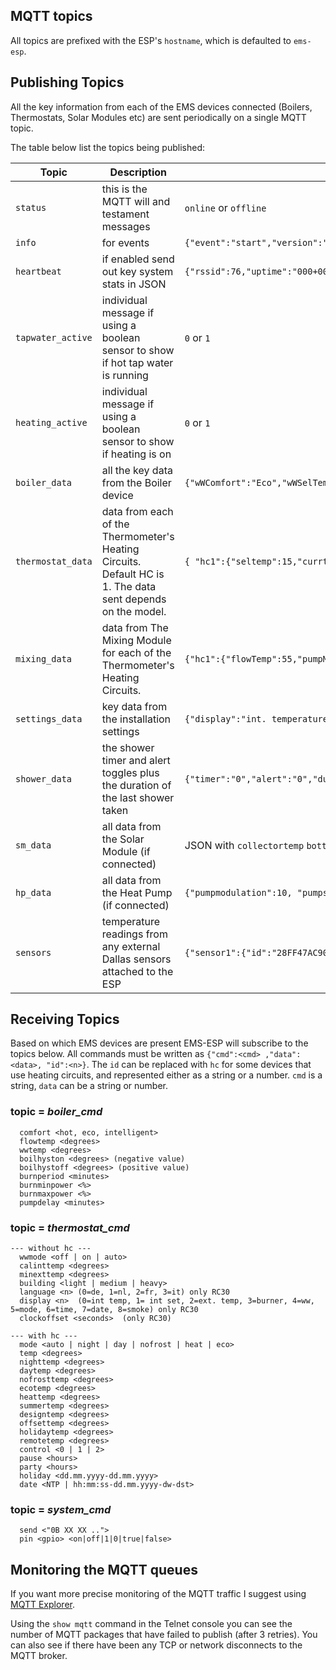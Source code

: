 ## MQTT topics

All topics are prefixed with the ESP's `hostname`, which is defaulted to `ems-esp`.

## Publishing Topics

All the key information from each of the EMS devices connected (Boilers, Thermostats, Solar Modules etc) are sent periodically on a single MQTT topic.

The table below list the topics being published:

| Topic               | Description         | Payload Example |
| ------------------- | ------------------- | --------------- |
| `status` | this is the MQTT will and testament messages | `online` or `offline` |
| `info` | for events | `{"event":"start","version":"2.0.2b0","ip":"10.10.10.140"}`|
| `heartbeat` | if enabled send out key system stats in JSON | `{"rssid":76,"uptime":"000+00:01:01.001","uptime_sec":61,"freemem":72,"mqttpublishfails":0,"txfails":0,"rxfails":0,"adc":1}` |
| `tapwater_active` | individual message if using a boolean sensor to show if hot tap water is running | `0` or `1` |
| `heating_active` | individual message if using a boolean sensor to show if heating is on | `0` or `1` |
| `boiler_data` | all the key data from the Boiler device | `{"wWComfort":"Eco","wWSelTemp":60,"wWSetTemp":62,"wWDisinfectionTemp":70,"selFlowTemp":5,"selBurnPow":0,"curBurnPow":0,"pumpMod":0,"wWCircPump":"off","wWCiPuType":"valve","wWCiPuMode":0,"wWCirc":"off","wWCurTmp":46.3,"wWCurFlow":0,"curFlowTemp":51.7,"retTemp":50.7,"sysPress":1.6,"boilTemp":53.3,"wwStorageTemp1":46.3,"wWActivated":"on","wWOnetime":"off","wWDisinfecting":"off","wWReady":"off","wWRecharge":"off","wWTempOK":"on","burnGas":"off","flameCurr":0,"heatPump":"off","fanWork":"off","ignWork":"off","wWHeat":"on","heatingTemp":75,"pumpModMax":90,"pumpModMin":55,"pumpDelay":1,"burnMinPeriod":10,"burnMinPower":0,"burnMaxPower":75,"boilHystOn":-6,"boilHystOff":6,"wWStarts":242174,"wWWorkM":85794,"UBAuptime":3957457,"burnStarts":270619,"burnWorkMin":432169,"heatWorkMin":346375,"serviceCode":"0H","serviceCodeNumber":203}` |
| `thermostat_data` | data from each of the Thermometer's Heating Circuits. Default HC is 1. The data sent depends on the model. | `{ "hc1":{"seltemp":15,"currtemp":20.6,"mode":"auto"}, "hc2":{"seltemp":8,"currtemp":18.2,"mode":"off"} }` |
| `mixing_data` | data from The Mixing Module for each of the Thermometer's Heating Circuits. | `{"hc1":{"flowTemp":55,"pumpMod":"1","valveStatus":"1"}}` |
| `settings_data` | key data from the installation settings | `{"display":"int. temperature","language":"French","building":"medium","MinExtTemperature":-10,"CalIntTemperature":0,"clockOffset":3}` |
| `shower_data` | the shower timer and alert toggles plus the duration of the last shower taken | `{"timer":"0","alert":"0","duration":"4 minutes 32 seconds"}` |
| `sm_data` | all data from the Solar Module (if connected) | JSON with `collectortemp` `bottomtemp` `pumpmodulation` `pump` `energylasthour` `energytoday` `energytotal` `pumpWorkMin` |
| `hp_data` | all data from the Heat Pump (if connected) | `{"pumpmodulation":10, "pumpspeed": 20}` |
| `sensors` | temperature readings from any external Dallas sensors attached to the ESP | `{"sensor1":{"id":"28FF47AC90160444","temp":20.94}}` |

## Receiving Topics

Based on which EMS devices are present EMS-ESP will subscribe to the topics below. All commands must be written as `{"cmd":<cmd> ,"data":<data>, "id":<n>}`. The `id` can be replaced with `hc` for some devices that use heating circuits, and represented either as a string or a number. `cmd` is a string, `data` can be a string or number.

### topic = *boiler_cmd*
```
  comfort <hot, eco, intelligent>
  flowtemp <degrees>
  wwtemp <degrees>
  boilhyston <degrees> (negative value)
  boilhystoff <degrees> (positive value)
  burnperiod <minutes>
  burnminpower <%>
  burnmaxpower <%>
  pumpdelay <minutes>
```

### topic = *thermostat_cmd*
```
--- without hc ---
  wwmode <off | on | auto>
  calinttemp <degrees>
  minexttemp <degrees>
  building <light | medium | heavy>
  language <n> (0=de, 1=nl, 2=fr, 3=it) only RC30
  display <n>  (0=int temp, 1= int set, 2=ext. temp, 3=burner, 4=ww, 5=mode, 6=time, 7=date, 8=smoke) only RC30
  clockoffset <seconds>  (only RC30)

--- with hc ---
  mode <auto | night | day | nofrost | heat | eco>
  temp <degrees>
  nighttemp <degrees>
  daytemp <degrees>
  nofrosttemp <degrees>
  ecotemp <degrees>
  heattemp <degrees>
  summertemp <degrees>
  designtemp <degrees>
  offsettemp <degrees>
  holidaytemp <degrees>
  remotetemp <degrees>
  control <0 | 1 | 2>
  pause <hours>
  party <hours>
  holiday <dd.mm.yyyy-dd.mm.yyyy>
  date <NTP | hh:mm:ss-dd.mm.yyyy-dw-dst>
```

### topic = *system_cmd*
```
  send <"0B XX XX ..">
  pin <gpio> <on|off|1|0|true|false>
```

## Monitoring the MQTT queues

If you want more precise monitoring of the MQTT traffic I suggest using [MQTT Explorer](http://mqtt-explorer.com/).

Using the `show mqtt` command in the Telnet console you can see the number of MQTT packages that have failed to publish (after 3 retries). You can also see if there have been any TCP or network disconnects to the MQTT broker.


